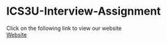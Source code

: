 # ICS3U-Interview-Assignment

Click on the following link to view our website<br>
<a href="https://radiantraider.github.io/ICS3U-Interview-Assignment/blob/master/Blog.html.">Website</a>
